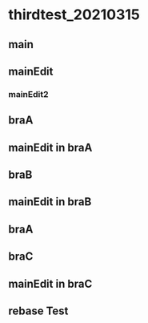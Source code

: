 # thirdtest_20210315

## main
## mainEdit

### mainEdit2
## braA

## mainEdit in braA

## braB

## mainEdit in braB
## braA
## braC

## mainEdit in braC

## rebase Test